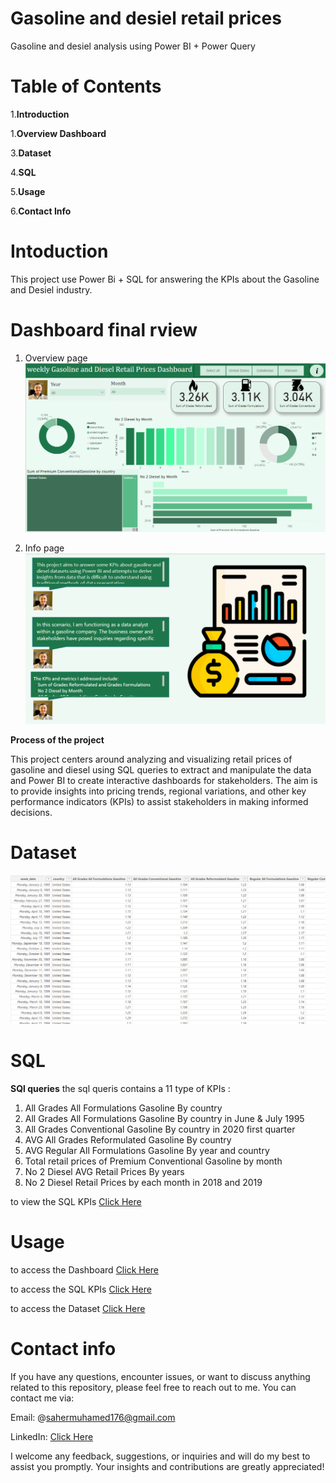 # Gasoline and desiel retail prices
Gasoline and desiel analysis using Power BI + Power Query


# Table of Contents

1.**Introduction**

1.**Overview Dashboard**

3.**Dataset**

4.**SQL**

5.**Usage**

6.**Contact Info**


# Intoduction
This project use Power Bi + SQL for answering the KPIs about the Gasoline and Desiel industry.


# Dashboard final rview

1. Overview page
![Dashboard](Dashb1.png)

2. Info page
![Dashboard](DashB2.png)

**Process of the project**

This project centers around analyzing and visualizing retail prices of gasoline and diesel using SQL queries to extract and manipulate the data and Power BI to create interactive dashboards for stakeholders. The aim is to provide insights into pricing trends, regional variations, and other key performance indicators (KPIs) to assist stakeholders in making informed decisions.


# Dataset

![Dashboard](dataset.png)



# SQL
**SQl queries**
the sql queris contains a 11 type of KPIs :
1. All Grades All Formulations Gasoline By country
2. All Grades All Formulations Gasoline By country in June & July 1995
3. All Grades Conventional Gasoline By country in 2020 first quarter
4. AVG All Grades Reformulated Gasoline  By country
5. AVG Regular All Formulations Gasoline By year and country
6.  Total retail prices of Premium Conventional Gasoline by month
7.   No 2 Diesel AVG Retail Prices By years
8.   No 2 Diesel Retail Prices by each month in 2018 and 2019 

to view the SQL KPIs [Click Here](https://github.com/sahermuhamed1/Gasoline-and-desiel-retail-Prices/blob/main/GASOLINE%20AND%20DESIEL%20WEEKLY%20RETAIL%20PRICES%20SQL%20QUERIES.docx)



# Usage
to access the Dashboard [Click Here](https://github.com/sahermuhamed1/Gasoline-and-desiel-retail-Prices/blob/main/Gasoline%20and%20Diesel.pbix)

to access the SQL KPIs [Click Here](https://github.com/sahermuhamed1/Gasoline-and-desiel-retail-Prices/blob/main/GASOLINE%20AND%20DESIEL%20WEEKLY%20RETAIL%20PRICES%20SQL%20QUERIES.docx)

to access the Dataset [Click Here](https://github.com/sahermuhamed1/Gasoline-and-desiel-retail-Prices/blob/main/weekly%20Gasoline%20and%20Diesel%20Retail%20Prices.csv)



# Contact info
If you have any questions, encounter issues, or want to discuss anything related to this repository, please feel free to reach out to me. You can contact me via:

Email: @sahermuhamed176@gmail.com

LinkedIn: [Click Here](https://www.linkedin.com/in/sahermuhamed/)

I welcome any feedback, suggestions, or inquiries and will do my best to assist you promptly. Your insights and contributions are greatly appreciated!
